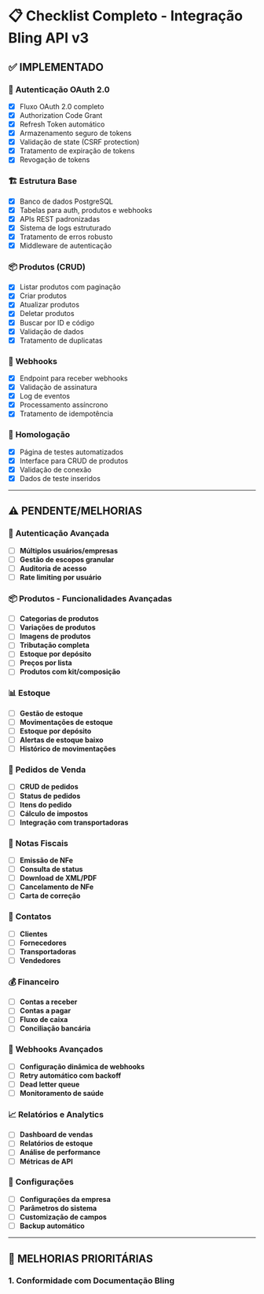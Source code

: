 # 📋 Checklist Completo - Integração Bling API v3

## ✅ **IMPLEMENTADO**

### 🔐 **Autenticação OAuth 2.0**
- [x] Fluxo OAuth 2.0 completo
- [x] Authorization Code Grant
- [x] Refresh Token automático
- [x] Armazenamento seguro de tokens
- [x] Validação de state (CSRF protection)
- [x] Tratamento de expiração de tokens
- [x] Revogação de tokens

### 🏗️ **Estrutura Base**
- [x] Banco de dados PostgreSQL
- [x] Tabelas para auth, produtos e webhooks
- [x] APIs REST padronizadas
- [x] Sistema de logs estruturado
- [x] Tratamento de erros robusto
- [x] Middleware de autenticação

### 📦 **Produtos (CRUD)**
- [x] Listar produtos com paginação
- [x] Criar produtos
- [x] Atualizar produtos
- [x] Deletar produtos
- [x] Buscar por ID e código
- [x] Validação de dados
- [x] Tratamento de duplicatas

### 🔗 **Webhooks**
- [x] Endpoint para receber webhooks
- [x] Validação de assinatura
- [x] Log de eventos
- [x] Processamento assíncrono
- [x] Tratamento de idempotência

### 🧪 **Homologação**
- [x] Página de testes automatizados
- [x] Interface para CRUD de produtos
- [x] Validação de conexão
- [x] Dados de teste inseridos

---

## ⚠️ **PENDENTE/MELHORIAS**

### 🔐 **Autenticação Avançada**
- [ ] **Múltiplos usuários/empresas**
- [ ] **Gestão de escopos granular**
- [ ] **Auditoria de acesso**
- [ ] **Rate limiting por usuário**

### 📦 **Produtos - Funcionalidades Avançadas**
- [ ] **Categorias de produtos**
- [ ] **Variações de produtos**
- [ ] **Imagens de produtos**
- [ ] **Tributação completa**
- [ ] **Estoque por depósito**
- [ ] **Preços por lista**
- [ ] **Produtos com kit/composição**

### 📊 **Estoque**
- [ ] **Gestão de estoque**
- [ ] **Movimentações de estoque**
- [ ] **Estoque por depósito**
- [ ] **Alertas de estoque baixo**
- [ ] **Histórico de movimentações**

### 🛒 **Pedidos de Venda**
- [ ] **CRUD de pedidos**
- [ ] **Status de pedidos**
- [ ] **Itens do pedido**
- [ ] **Cálculo de impostos**
- [ ] **Integração com transportadoras**

### 📄 **Notas Fiscais**
- [ ] **Emissão de NFe**
- [ ] **Consulta de status**
- [ ] **Download de XML/PDF**
- [ ] **Cancelamento de NFe**
- [ ] **Carta de correção**

### 👥 **Contatos**
- [ ] **Clientes**
- [ ] **Fornecedores**
- [ ] **Transportadoras**
- [ ] **Vendedores**

### 💰 **Financeiro**
- [ ] **Contas a receber**
- [ ] **Contas a pagar**
- [ ] **Fluxo de caixa**
- [ ] **Conciliação bancária**

### 🔗 **Webhooks Avançados**
- [ ] **Configuração dinâmica de webhooks**
- [ ] **Retry automático com backoff**
- [ ] **Dead letter queue**
- [ ] **Monitoramento de saúde**

### 📈 **Relatórios e Analytics**
- [ ] **Dashboard de vendas**
- [ ] **Relatórios de estoque**
- [ ] **Análise de performance**
- [ ] **Métricas de API**

### 🔧 **Configurações**
- [ ] **Configurações da empresa**
- [ ] **Parâmetros do sistema**
- [ ] **Customização de campos**
- [ ] **Backup automático**

---

## 🚀 **MELHORIAS PRIORITÁRIAS**

### 1. **Conformidade com Documentação Bling**
